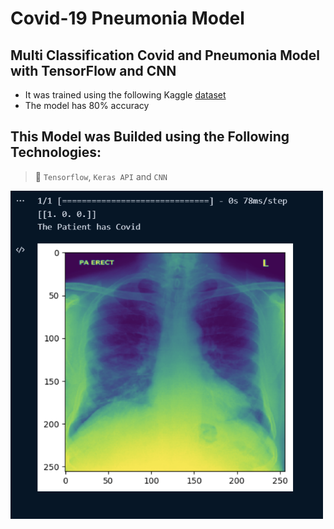 # Covid-19 Pneumonia Model
## Multi Classification Covid and Pneumonia Model with TensorFlow and CNN
- It was trained using the following Kaggle [dataset](https://www.kaggle.com/datasets/pranavraikokte/covid19-image-dataset)
- The model has 80% accuracy
## This Model was Builded using the Following Technologies:
> 📌 `Tensorflow`, `Keras API` and `CNN`

<img src="covid.png" width="500"/>



